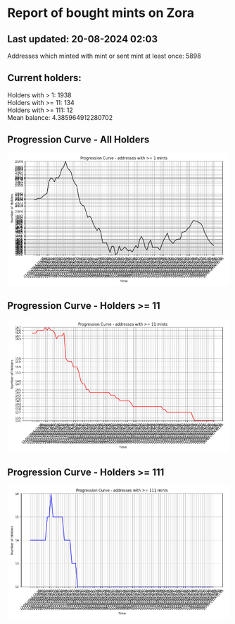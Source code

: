 # Report of bought mints on Zora
## Last updated: 20-08-2024 02:03
Addresses which minted with mint or sent mint at least once: 5898

## Current holders:
Holders with > 1: 1938  
Holders with >= 11: 134  
Holders with >= 111: 12  
Mean balance: 4.385964912280702  

## Progression Curve - All Holders
![addresses with >= 1 mint](progression_curve_all.png)
## Progression Curve - Holders >= 11
![addresses with >= 11 mints](progression_curve_gt_11.png)
## Progression Curve - Holders >= 111
![addresses with >= 111 mints](progression_curve_gt_111.png)
